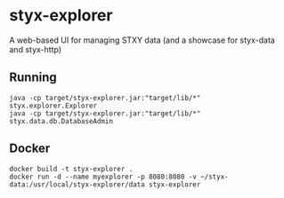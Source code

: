 # styx-explorer
A web-based UI for managing STXY data (and a showcase for styx-data and styx-http)

## Running

    java -cp target/styx-explorer.jar:"target/lib/*" styx.explorer.Explorer
    java -cp target/styx-explorer.jar:"target/lib/*" styx.data.db.DatabaseAdmin

## Docker

    docker build -t styx-explorer .
    docker run -d --name myexplorer -p 8080:8080 -v ~/styx-data:/usr/local/styx-explorer/data styx-explorer
